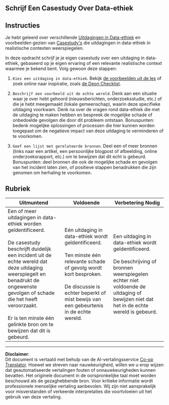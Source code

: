 <!--
CO_OP_TRANSLATOR_METADATA:
{
  "original_hash": "b588c0fc73014f52520c666efc3e0cc3",
  "translation_date": "2025-08-28T15:57:05+00:00",
  "source_file": "1-Introduction/02-ethics/assignment.md",
  "language_code": "nl"
}
-->
## Schrijf Een Casestudy Over Data-ethiek

## Instructies

Je hebt geleerd over verschillende [Uitdagingen in Data-ethiek](README.md#2-ethics-challenges) en voorbeelden gezien van [Casestudy's](README.md#3-case-studies) die uitdagingen in data-ethiek in realistische contexten weerspiegelen.

In deze opdracht schrijf je je eigen casestudy over een uitdaging in data-ethiek, gebaseerd op je eigen ervaring of een relevante realistische context waarmee je bekend bent. Volg gewoon deze stappen:

1. `Kies een uitdaging in data-ethiek`. Bekijk [de voorbeelden uit de les](README.md#2-ethics-challenges) of zoek online naar inspiratie, zoals [de Deon Checklist](https://deon.drivendata.org/examples/).

2. `Beschrijf een voorbeeld uit de echte wereld`. Denk aan een situatie waar je over hebt gehoord (nieuwsberichten, onderzoeksstudie, etc.) of die je hebt meegemaakt (lokale gemeenschap), waarin deze specifieke uitdaging voorkwam. Denk na over de vragen rond data-ethiek die met de uitdaging te maken hebben en bespreek de mogelijke schade of onbedoelde gevolgen die door dit probleem ontstaan. Bonuspunten: bedenk mogelijke oplossingen of processen die hier kunnen worden toegepast om de negatieve impact van deze uitdaging te verminderen of te voorkomen.

3. `Geef een lijst met gerelateerde bronnen`. Deel een of meer bronnen (links naar een artikel, een persoonlijke blogpost of afbeelding, online onderzoeksrapport, etc.) om te bewijzen dat dit echt is gebeurd. Bonuspunten: deel bronnen die ook de mogelijke schade en gevolgen van het incident laten zien, of positieve stappen benadrukken die zijn genomen om herhaling te voorkomen.



## Rubriek

Uitmuntend | Voldoende | Verbetering Nodig
--- | --- | -- |
Een of meer uitdagingen in data-ethiek worden geïdentificeerd. <br/> <br/> De casestudy beschrijft duidelijk een incident uit de echte wereld dat deze uitdaging weerspiegelt en benadrukt de ongewenste gevolgen of schade die het heeft veroorzaakt. <br/><br/> Er is ten minste één gelinkte bron om te bewijzen dat dit is gebeurd. | Eén uitdaging in data-ethiek wordt geïdentificeerd. <br/><br/> Ten minste één relevante schade of gevolg wordt kort besproken. <br/><br/> De discussie is echter beperkt of mist bewijs van een gebeurtenis in de echte wereld. | Een uitdaging in data-ethiek wordt geïdentificeerd. <br/><br/> De beschrijving of bronnen weerspiegelen echter niet voldoende de uitdaging of bewijzen niet dat het in de echte wereld is gebeurd. |

---

**Disclaimer**:  
Dit document is vertaald met behulp van de AI-vertalingsservice [Co-op Translator](https://github.com/Azure/co-op-translator). Hoewel we streven naar nauwkeurigheid, willen we u erop wijzen dat geautomatiseerde vertalingen fouten of onnauwkeurigheden kunnen bevatten. Het originele document in de oorspronkelijke taal moet worden beschouwd als de gezaghebbende bron. Voor kritieke informatie wordt professionele menselijke vertaling aanbevolen. Wij zijn niet aansprakelijk voor misverstanden of verkeerde interpretaties die voortvloeien uit het gebruik van deze vertaling.